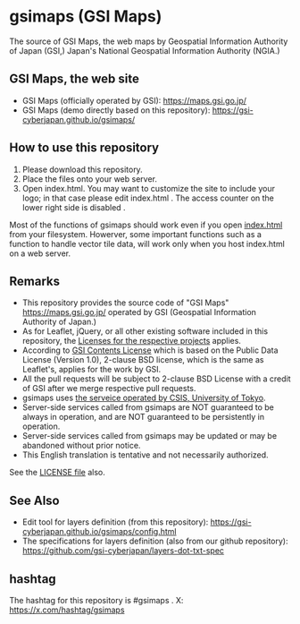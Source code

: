 # gsimaps (GSI Maps)
The source of GSI Maps, the web maps by Geospatial Information Authority of Japan (GSI,) Japan's National Geospatial Information Authority (NGIA.)

## GSI Maps, the web site

- GSI Maps (officially operated by GSI): https://maps.gsi.go.jp/
- GSI Maps (demo directly based on this repository): https://gsi-cyberjapan.github.io/gsimaps/

## How to use this repository
1. Please download this repository.
2. Place the files onto your web server.
3. Open index.html.
You may want to customize the site to include your logo; in that case please edit index.html .
The access counter on the lower right side is disabled .

Most of the functions of gsimaps should work even if you open [index.html](index.html) from your filesystem.
Howerver, some important functions such as a function to handle vector tile data, will work only when you host index.html on a web server.

## Remarks
- This repository provides the source code of "GSI Maps" https://maps.gsi.go.jp/ operated by GSI (Geospatial Information Authority of Japan.)
- As for Leaflet, jQuery, or all other existing software included in this repository, the [Licenses for the respective projects](LICENSE_LIBRARIES.md) applies.
- According to <a href='http://www.gsi.go.jp/kikakuchousei/kikakuchousei40182.html'>GSI Contents License</a> which is based on the Public Data License (Version 1.0), 2-clause BSD license, which is the same as Leaflet's, applies for the work by GSI.
- All the pull requests will be subject to 2-clause BSD License with a credit of GSI after we merge respective pull requests.
- gsimaps uses <a href='http://newspat.csis.u-tokyo.ac.jp/geocode/'>the serveice operated by CSIS, University of Tokyo</a>.
- Server-side services called from gsimaps are NOT guaranteed to be always in operation, and are NOT guaranteed to be persistently in operation. 
- Server-side services called from gsimaps may be updated or may be abandoned without prior notice.
- This English translation is tentative and not necessarily authorized.

See the [LICENSE file](LICENSE) also.

## See Also
- Edit tool for layers definition (from this repository): https://gsi-cyberjapan.github.io/gsimaps/config.html
- The specifications for layers definition (also from our github repository): https://github.com/gsi-cyberjapan/layers-dot-txt-spec

## hashtag
The hashtag for this repository is #gsimaps .
X: https://x.com/hashtag/gsimaps
